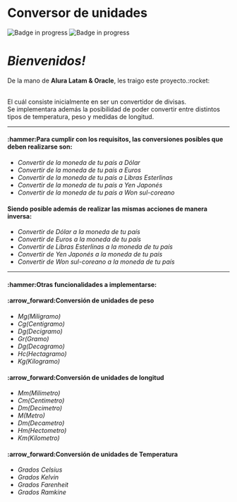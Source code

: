 # Conversor de unidades
![Badge in progress](https://img.shields.io/badge/status-In%20progress-brightgreen)
![Badge in progress](https://img.shields.io/badge/Lang-JAVA-red)

<h1><em>Bienvenidos!</em></h1>
  <span>De la mano de <strong>Alura Latam & Oracle</strong>, les traigo este proyecto.:rocket:</span><br><br>
  <p>El cuál consiste inicialmente en ser un convertidor de divisas.<br>
  Se implementara además la posibilidad de poder convertir entre distintos tipos de temperatura, peso y medidas de longitud.</p>
  <hr>
  <h4>:hammer:Para cumplir con los requisitos, las conversiones posibles que deben realizarse son:</h4>
      <ul><em>
        <li> Convertir de la moneda de tu país a Dólar</li>
        <li> Convertir de la moneda de tu país  a Euros</li>
        <li> Convertir de la moneda de tu país  a Libras Esterlinas</li>
        <li> Convertir de la moneda de tu país  a Yen Japonés</li>
        <li> Convertir de la moneda de tu país  a Won sul-coreano</li></em>
      </ul>
     
  <h4>Siendo posible además de realizar las mismas acciones de manera inversa:</h4>
      <ul><em>
        <li> Convertir de Dólar a la moneda de tu país</li>
        <li> Convertir de Euros a la moneda de tu país</li>
        <li> Convertir de Libras Esterlinas a la moneda de tu país</li>
        <li> Convertir de Yen Japonés a la moneda de tu país</li>
        <li> Convertir de Won sul-coreano a la moneda de tu país</li></em>
      </ul>
  <hr>
  <h4>:hammer:Otras funcionalidades a implementarse:</h4>
  
  <h4>:arrow_forward:Conversión de unidades de peso</h5>
      <ul><em>
        <li>Mg(Miligramo)</li>
        <li>Cg(Centigramo)</li>
        <li>Dg(Decigramo)</li>
        <li>Gr(Gramo)</li>
        <li>Dg(Decagramo)</li>
        <li>Hc(Hectagramo)</li>
        <li>Kg(Kilogramo)</li></em>
      </ul>
      
  
  <h4>:arrow_forward:Conversión de unidades de longitud</h5>
      <ul><em>
        <li>Mm(Milimetro)</li>
        <li>Cm(Centimetro)</li>
        <li>Dm(Decimetro)</li>
        <li>M(Metro)</li>
        <li>Dm(Decametro)</li>
        <li>Hm(Hectometro)</li>
        <li>Km(Kilometro)</li></em>
      </ul>
      
      
  <h4>:arrow_forward:Conversión de unidades de Temperatura</h5>
      <ul><em>
        <li>Grados Celsius</li>
        <li>Grados Kelvin</li>
        <li>Grados Farenheit</li>
        <li>Grados Ramkine</li></em>
      </ul>

